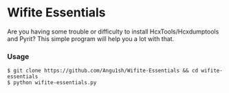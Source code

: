 # Wifite Essentials

Are you having some trouble or difficulty to install HcxTools/Hcxdumptools and Pyrit? This simple program will help you a lot with that.





### Usage


```
$ git clone https://github.com/Angu1sh/Wifite-Essentials && cd wifite-essentials
$ python wifite-essentials.py
```

